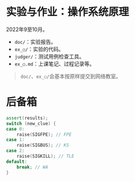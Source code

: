 # 实验与作业：操作系统原理

2022年9至10月。

- `doc/`：实验报告。
- `ex_○/`：实验的代码。
- `judger/`：测试用例检查工具。
- `ex_○.md`：上课笔记、过程记录等。

> `doc/`、`ex_○/`会基本按原样提交到网络教室。

# 后备箱

```C++
assert(results);
switch (new_clue) {
case 0:
    raise(SIGFPE); // FPE
case 1:
    raise(SIGBUS); // KS
case 2:
    raise(SIGKILL); // TLE
default:
    break; // WA
}
```

